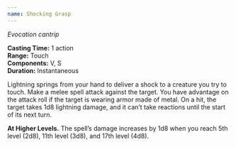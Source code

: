 ```yaml
---
name: Shocking Grasp
---
```

*Evocation cantrip*

**Casting Time:** 1 action  
**Range:** Touch  
**Components:** V, S  
**Duration:** Instantaneous

Lightning springs from your hand to deliver a shock to a creature you try to touch. Make a melee spell attack against the target. You have advantage on the attack roll if the target is wearing armor made of metal. On a hit, the target takes 1d8 lightning damage, and it can’t take reactions until the start of its next turn.

**At Higher Levels.** The spell’s damage increases by 1d8 when you reach 5th level (2d8), 11th level (3d8), and 17th level (4d8).
